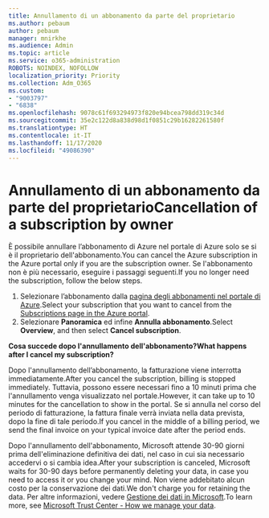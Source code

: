 ```yaml
---
title: Annullamento di un abbonamento da parte del proprietario
ms.author: pebaum
author: pebaum
manager: mnirkhe
ms.audience: Admin
ms.topic: article
ms.service: o365-administration
ROBOTS: NOINDEX, NOFOLLOW
localization_priority: Priority
ms.collection: Adm_O365
ms.custom:
- "9003797"
- "6838"
ms.openlocfilehash: 9078c61f693294973f820e94bcea798dd319c34d
ms.sourcegitcommit: 35e2c122d8a838d98d1f0851c29b16282261580f
ms.translationtype: HT
ms.contentlocale: it-IT
ms.lasthandoff: 11/17/2020
ms.locfileid: "49086390"
---
```

# <a name="cancellation-of-a-subscription-by-owner"></a><span data-ttu-id="35832-102">Annullamento di un abbonamento da parte del proprietario</span><span class="sxs-lookup"><span data-stu-id="35832-102">Cancellation of a subscription by owner</span></span>

<span data-ttu-id="35832-103">È possibile annullare l’abbonamento di Azure nel portale di Azure solo se si è il proprietario dell'abbonamento.</span><span class="sxs-lookup"><span data-stu-id="35832-103">You can cancel the Azure subscription in the Azure portal only if you are the subscription owner.</span></span> <span data-ttu-id="35832-104">Se l'abbonamento non è più necessario, eseguire i passaggi seguenti.</span><span class="sxs-lookup"><span data-stu-id="35832-104">If you no longer need the subscription, follow the below steps.</span></span>

1. <span data-ttu-id="35832-105">Selezionare l’abbonamento dalla [pagina degli abbonamenti nel portale di Azure](https://ms.portal.azure.com/#blade/Microsoft_Azure_Billing/SubscriptionsBlade).</span><span class="sxs-lookup"><span data-stu-id="35832-105">Select your subscription that you want to cancel from the [Subscriptions page in the Azure portal](https://ms.portal.azure.com/#blade/Microsoft_Azure_Billing/SubscriptionsBlade).</span></span>
2. <span data-ttu-id="35832-106">Selezionare **Panoramica** ed infine **Annulla abbonamento**.</span><span class="sxs-lookup"><span data-stu-id="35832-106">Select **Overview**, and then select **Cancel subscription**.</span></span>

<span data-ttu-id="35832-107">**Cosa succede dopo l'annullamento dell'abbonamento?**</span><span class="sxs-lookup"><span data-stu-id="35832-107">**What happens after I cancel my subscription?**</span></span>

<span data-ttu-id="35832-108">Dopo l'annullamento dell’abbonamento, la fatturazione viene interrotta immediatamente.</span><span class="sxs-lookup"><span data-stu-id="35832-108">After you cancel the subscription, billing is stopped immediately.</span></span> <span data-ttu-id="35832-109">Tuttavia, possono essere necessari fino a 10 minuti prima che l'annullamento venga visualizzato nel portale.</span><span class="sxs-lookup"><span data-stu-id="35832-109">However, it can take up to 10 minutes for the cancellation to show in the portal.</span></span> <span data-ttu-id="35832-110">Se si annulla nel corso del periodo di fatturazione, la fattura finale verrà inviata nella data prevista, dopo la fine di tale periodo.</span><span class="sxs-lookup"><span data-stu-id="35832-110">If you cancel in the middle of a billing period, we send the final invoice on your typical invoice date after the period ends.</span></span>

<span data-ttu-id="35832-111">Dopo l'annullamento dell'abbonamento, Microsoft attende 30-90 giorni prima dell'eliminazione definitiva dei dati, nel caso in cui sia necessario accedervi o si cambia idea.</span><span class="sxs-lookup"><span data-stu-id="35832-111">After your subscription is canceled, Microsoft waits for 30-90 days before permanently deleting your data, in case you need to access it or you change your mind.</span></span> <span data-ttu-id="35832-112">Non viene addebitato alcun costo per la conservazione dei dati.</span><span class="sxs-lookup"><span data-stu-id="35832-112">We don't charge you for retaining the data.</span></span> <span data-ttu-id="35832-113">Per altre informazioni, vedere [Gestione dei dati in Microsoft](https://www.microsoft.com/trust-center/privacy/data-management#leave).</span><span class="sxs-lookup"><span data-stu-id="35832-113">To learn more, see [Microsoft Trust Center - How we manage your data](https://www.microsoft.com/trust-center/privacy/data-management#leave).</span></span>


